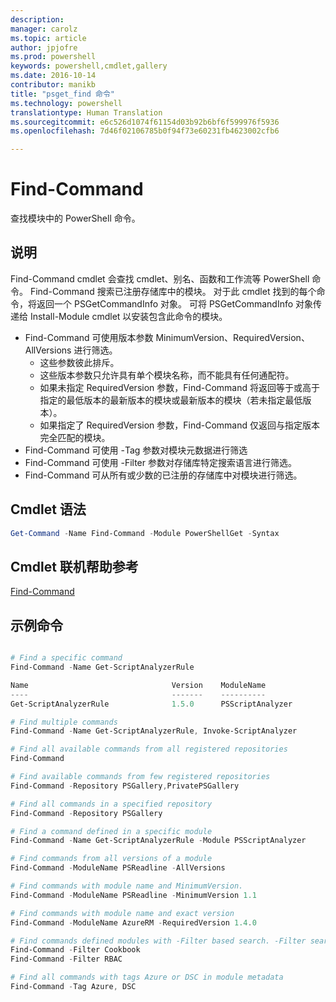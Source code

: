 ```yaml
---
description: 
manager: carolz
ms.topic: article
author: jpjofre
ms.prod: powershell
keywords: powershell,cmdlet,gallery
ms.date: 2016-10-14
contributor: manikb
title: "psget_find 命令"
ms.technology: powershell
translationtype: Human Translation
ms.sourcegitcommit: e6c526d1074f61154d03b92b6bf6f599976f5936
ms.openlocfilehash: 7d46f02106785b0f94f73e60231fb4623002cfb6

---
```


# Find-Command

查找模块中的 PowerShell 命令。

## 说明
Find-Command cmdlet 会查找 cmdlet、别名、函数和工作流等 PowerShell 命令。 Find-Command 搜索已注册存储库中的模块。
对于此 cmdlet 找到的每个命令，将返回一个 PSGetCommandInfo 对象。 可将 PSGetCommandInfo 对象传递给 Install-Module cmdlet 以安装包含此命令的模块。

- Find-Command 可使用版本参数 MinimumVersion、RequiredVersion、AllVersions 进行筛选。
  - 这些参数彼此排斥。
  - 这些版本参数只允许具有单个模块名称，而不能具有任何通配符。
  - 如果未指定 RequiredVersion 参数，Find-Command 将返回等于或高于指定的最低版本的最新版本的模块或最新版本的模块（若未指定最低版本）。
  - 如果指定了 RequiredVersion 参数，Find-Command 仅返回与指定版本完全匹配的模块。
- Find-Command 可使用 -Tag 参数对模块元数据进行筛选
- Find-Command 可使用 -Filter 参数对存储库特定搜索语言进行筛选。
- Find-Command 可从所有或少数的已注册的存储库中对模块进行筛选。

## Cmdlet 语法
```powershell
Get-Command -Name Find-Command -Module PowerShellGet -Syntax
```

## Cmdlet 联机帮助参考

[Find-Command](http://go.microsoft.com/fwlink/?LinkId=733636)

## 示例命令
```powershell

# Find a specific command
Find-Command -Name Get-ScriptAnalyzerRule

Name                                Version    ModuleName                          Repository
----                                -------    ----------                          ----------
Get-ScriptAnalyzerRule              1.5.0      PSScriptAnalyzer                    PSGallery

# Find multiple commands
Find-Command -Name Get-ScriptAnalyzerRule, Invoke-ScriptAnalyzer

# Find all available commands from all registered repositories
Find-Command

# Find available commands from few registered repositories
Find-Command -Repository PSGallery,PrivatePSGallery

# Find all commands in a specified repository
Find-Command -Repository PSGallery

# Find a command defined in a specific module
Find-Command -Name Get-ScriptAnalyzerRule -Module PSScriptAnalyzer

# Find commands from all versions of a module
Find-Command -ModuleName PSReadline -AllVersions

# Find commands with module name and MinimumVersion.
Find-Command -ModuleName PSReadline -MinimumVersion 1.1

# Find commands with module name and exact version
Find-Command -ModuleName AzureRM -RequiredVersion 1.4.0

# Find commands defined modules with -Filter based search. -Filter searches in description and module names
Find-Command -Filter Cookbook
Find-Command -Filter RBAC

# Find all commands with tags Azure or DSC in module metadata
Find-Command -Tag Azure, DSC

```




<!--HONumber=Oct16_HO2-->


